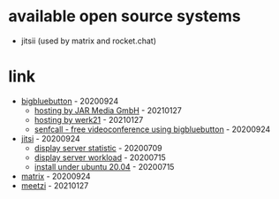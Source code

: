 # available open source systems

* jitsii (used by matrix and rocket.chat)

# link

* [bigbluebutton](https://bigbluebutton.org/) - 20200924
    * [hosting by JAR Media GmbH](https://bbbserver.de/) - 20210127
    * [hosting by werk21](https://www.werk21.de/produkte/co_working/bigbluebutton/index.html) - 20210127
    * [senfcall - free videoconference using bigbluebutton](https://www.senfcall.de/) - 20200924
* [jitsi](https://jitsi.org/) - 20200924
    * [display server statistic](https://scheible.it/jitsi-meet-statistik-grafana-dashboard/) - 20200709
    * [display server workload](https://scheible.it/jitsi-meet-server-auslastung/) - 20200715
    * [install under ubuntu 20.04](https://scheible.it/jitsi-meet-installation-ubuntu-20-04/) - 20200715
* [matrix](https://matrix.org/) - 20200924
* [meetzi](https://klassenzimmer.meetzi.de/plans) - 20210127
